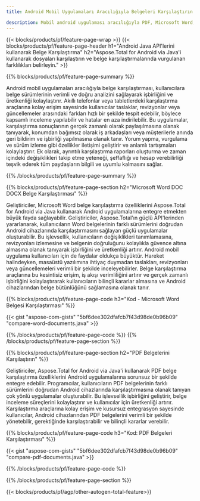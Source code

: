 ```yaml
---
title: Android Mobil Uygulamaları Aracılığıyla Belgeleri Karşılaştırın

description: Mobil android uygulaması aracılığıyla PDF, Microsoft Word, PowerPoint ve Excel dosyalarını karşılaştırın. Vurgulanan karşılaştırma sonuçlarını alın.
---
```


{{< blocks/products/pf/feature-page-wrap >}}
{{< blocks/products/pf/feature-page-header h1="Android Java API'lerini kullanarak Belge Karşılaştırma" h2="Aspose.Total for Android via Java'i kullanarak dosyaları karşılaştırın ve belge karşılaştırmalarında vurgulanan farklılıkları belirleyin." >}}

{{% blocks/products/pf/feature-page-summary %}}

Android mobil uygulamaları aracılığıyla belge karşılaştırması, kullanıcılara belge sürümlerinin verimli ve doğru analizini sağlayarak işbirliğini ve üretkenliği kolaylaştırır. Akıllı telefonlar veya tabletlerdeki karşılaştırma araçlarına kolay erişim sayesinde kullanıcılar taslaklar, revizyonlar veya güncellemeler arasındaki farkları hızlı bir şekilde tespit edebilir, böylece kapsamlı inceleme yapılabilir ve hatalar en aza indirilebilir. Bu uygulamalar, karşılaştırma sonuçlarının gerçek zamanlı olarak paylaşılmasına olanak tanıyarak, konumdan bağımsız olarak iş arkadaşları veya müşterilerle anında geri bildirim ve işbirliği yapılmasına olanak tanır. Yorum yapma, vurgulama ve sürüm izleme gibi özellikler iletişimi geliştirir ve anlamlı tartışmaları kolaylaştırır. Ek olarak, ayrıntılı karşılaştırma raporları oluşturma ve zaman içindeki değişiklikleri takip etme yeteneği, şeffaflığı ve hesap verebilirliği teşvik ederek tüm paydaşların bilgili ve uyumlu kalmasını sağlar. 

{{% /blocks/products/pf/feature-page-summary  %}}

{{% blocks/products/pf/feature-page-section  h2="Microsoft Word DOC DOCX Belge Karşılaştırması" %}}

Geliştiriciler, Microsoft Word belge karşılaştırma özelliklerini Aspose.Total for Android via Java kullanarak Android uygulamalarına entegre etmekten büyük fayda sağlayabilir. Geliştiriciler, Aspose.Total'ın güçlü API'lerinden yararlanarak, kullanıcıların Word belgelerinin farklı sürümlerini doğrudan Android cihazlarında karşılaştırmasını sağlayan güçlü uygulamalar oluşturabilir. Bu işlevsellik, kullanıcıların değişiklikleri tanımlamasına, revizyonları izlemesine ve belgenin doğruluğunu kolaylıkla güvence altına almasına olanak tanıyarak işbirliğini ve üretkenliği artırır. Android mobil uygulama kullanıcıları için de faydalar oldukça büyüktür. Hareket halindeyken, masaüstü yazılımına ihtiyaç duymadan taslakları, revizyonları veya güncellemeleri verimli bir şekilde inceleyebilirler. Belge karşılaştırma araçlarına bu kesintisiz erişim, iş akışı verimliliğini artırır ve gerçek zamanlı işbirliğini kolaylaştırarak kullanıcıların bilinçli kararlar almasına ve Android cihazlarından belge bütünlüğünü sağlamasına olanak tanır.

{{% blocks/products/pf/feature-page-code h3="Kod - Microsoft Word Belgesi Karşılaştırması" %}}

{{< gist "aspose-com-gists" "5bf6dee302dfafcb7f43d98de0b96b09" "compare-word-documents.java" >}}

{{% /blocks/products/pf/feature-page-code  %}}
{{% /blocks/products/pf/feature-page-section %}}

{{% blocks/products/pf/feature-page-section  h2="PDF Belgelerini Karşılaştırın" %}}

Geliştiriciler, Aspose.Total for Android via Java'i kullanarak PDF belge karşılaştırma özelliklerini Android uygulamalarına sorunsuz bir şekilde entegre edebilir. Programcılar, kullanıcıların PDF belgelerinin farklı sürümlerini doğrudan Android cihazlarında karşılaştırmasına olanak tanıyan çok yönlü uygulamalar oluşturabilir. Bu işlevsellik işbirliğini geliştirir, belge inceleme süreçlerini kolaylaştırır ve kullanıcılar için üretkenliği artırır. Karşılaştırma araçlarına kolay erişim ve kusursuz entegrasyon sayesinde kullanıcılar, Android cihazlarından PDF belgelerini verimli bir şekilde yönetebilir, gerektiğinde karşılaştırabilir ve bilinçli kararlar verebilir. 

{{% blocks/products/pf/feature-page-code h3="Kod: PDF Belgeleri Karşılaştırması" %}}

{{< gist "aspose-com-gists" "5bf6dee302dfafcb7f43d98de0b96b09" "compare-pdf-documents.java" >}}

{{% /blocks/products/pf/feature-page-code  %}}

{{% /blocks/products/pf/feature-page-section %}}

{{< blocks/products/pf/agp/other-autogen-total-feature>}}